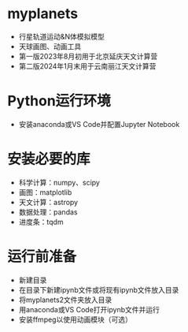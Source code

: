 # myplanets
* 行星轨道运动&N体模拟模型
* 天球画图、动画工具
* 第一版2023年8月初用于北京延庆天文计算营
* 第二版2024年1月末用于云南丽江天文计算营

# Python运行环境
* 安装anaconda或VS Code并配置Jupyter Notebook

# 安装必要的库
* 科学计算：numpy、scipy
* 画图：matplotlib
* 天文计算：astropy
* 数据处理：pandas
* 进度条：tqdm

# 运行前准备
* 新建目录
* 在目录下新建ipynb文件或将现有ipynb文件放入目录
* 将myplanets2文件夹放入目录
* 用anaconda或VS Code打开ipynb文件并运行
* 安装ffmpeg以使用动画模块（可选）
